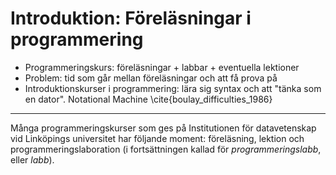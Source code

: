 # Introduktion: Föreläsningar i programmering

- Programmeringskurs: föreläsningar + labbar + eventuella lektioner
- Problem: tid som går mellan föreläsningar och att få prova på
- Introduktionskurser i programmering: lära sig syntax och att "tänka som en dator". Notational Machine \cite{boulay_difficulties_1986}

---

Många programmeringskurser som ges på Institutionen för datavetenskap vid Linköpings universitet har följande moment: föreläsning, lektion och programmeringslaboration (i fortsättningen kallad för *programmeringslabb*, eller *labb*). 
